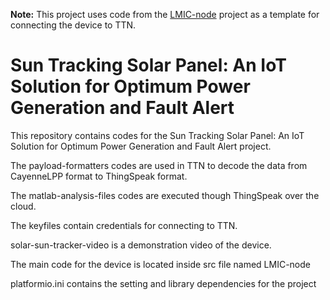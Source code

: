**Note:** This project uses code from the [LMIC-node](https://github.com/lnlp/LMIC-node) project as a template for connecting the device to TTN.

# Sun Tracking Solar Panel: An IoT Solution for Optimum Power Generation and Fault Alert

This repository contains codes for the Sun Tracking Solar Panel: An IoT Solution for Optimum Power Generation and Fault Alert project.

The payload-formatters codes are used in TTN to decode the data from CayenneLPP format to ThingSpeak format.

The matlab-analysis-files codes are executed though ThingSpeak over the cloud.

The keyfiles contain credentials for connecting to TTN.

solar-sun-tracker-video is a demonstration video of the device.

The main code for the device is located inside src file named LMIC-node

platformio.ini contains the setting and library dependencies for the project